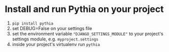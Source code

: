 # Install and run Pythia on your project

1. `pip install pythia`
2. set DEBUG=False on your settings file
3. set the environment variable `"DJANGO_SETTINGS_MODULE"` to your project's settings
module, e.g. `myproject.settings`
4. inside your project's virtualenv run `pythia`

